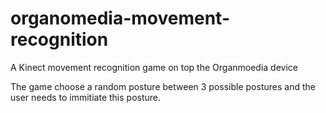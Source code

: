 # organomedia-movement-recognition
A Kinect movement recognition game on top the Organmoedia device

The game choose a random posture between 3 possible postures and the user needs to immitiate this posture.

